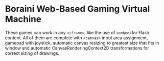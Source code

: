# Boraini Web-Based Gaming Virtual Machine
These games can work in any ```<iframe>```, like the use of ```<embed>```for Flash content. All of them are complete with ```<canvas>``` input area assignment, gamepad with joystick, automatic canvas resizing to greatest size that fits in window and automatic CanvasRenderingContext2D transformations for correct sizing of drawings.
